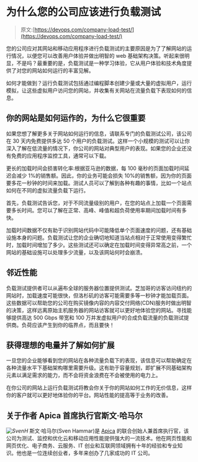 # 为什么您的公司应该进行负载测试

> 原文:[https://devops.com/company-load-test/](https://devops.com/company-load-test/)

您的公司应对其网站和移动应用程序进行负载测试的主要原因是为了了解网站的运行情况，以便您可以改善用户体验并做出明智的 web 基础架构决策。听起来很明显，不是吗？最重要的是，负载测试是一种学习体验，它从用户体验和技术角度提供了对您的网站如何运行的丰富见解。

如何才能做到？运行负载测试包括通过编程脚本创建少量或大量的虚拟用户，运行模拟，让这些虚拟用户访问您的网站，并收集有关网站在流量负载下表现如何的信息。

## 你的网站是如何运作的，为什么它很重要

如果您想了解更多关于网站如何运行的信息，请联系专门的负载测试公司，该公司在 30 天内免费提供多达 50 个用户的负载测试。这样一个小规模的测试可以让你深入了解在低流量的情况下，你公司的网站对典型用户的表现。如果您的企业还没有免费的应用程序监控工具，通常可以下载。

更长的加载时间会损害转化率:根据亚马逊的数据，每 100 毫秒的页面加载时间延迟会减少 1%的销售额。因此，你的业务可能会损失 10%的销售额，因为你的页面要多花一秒钟的时间来加载。测试人员可以了解到各种有趣的事情，比如一个站点如何在不同的虚拟流量负载下运行。

首先，负载测试告诉您，对于不同流量级别的用户，在您的站点上加载一个页面需要多长时间。您可以了解在正常、高峰、峰值和超负荷使用率期间加载时间有多快。

加载时间数据不仅有助于识别网站代码中可能降低单个页面速度的问题，还有基础设施本身的问题。负载测试让您的企业确切地知道当站点相对于正常使用变得繁忙时，加载时间增加了多少。这些测试还可以确定在加载时间变得异常高之前，一个网站的基础设施可以处理多少流量，以及该网站何时会崩溃。

## 邻近性能

负载测试提供者可以从遍布全球的服务器位置提供测试。芝加哥的访客访问纽约的网站时，加载速度可能很快，但洛杉矶的访客可能需要多等一秒钟才能加载页面。这些数据可以帮助您的公司在购买镜像内容的内容交付网络(CDN)服务时做出明智的决策，这样远离原始主机服务器的网站访客就可以更好地体验您的网站。寻找能够提供高达 500 Gbps 带宽和 100 万并发虚拟用户的合成负载流量的负载测试提供商。负荷应该产生到你的临界点，而且要快！

## 获得理想的电量并了解如何扩展

一旦您的企业能够看到您的网站在各种流量负载下的表现，该信息可以帮助确定在各种流量水平下基础架构哪里需要升级。这有助于容量规划，即扩展不同基础架构元素以满足需求的能力，而不会将资金浪费在不会被使用的电力上。

在你公司的网站上运行负载测试将教会你关于你的网站如何工作的无价信息，这样你的客户就可以更好地体验你的平台。网站性能的提高等于业务的改善。

## 关于作者 Apica 首席执行官斯文·哈马尔

*![SvenH](../Images/e04ab59ada99d06ba59685680f4c9e64.png)* 斯文·哈马尔(Sven Hammar)是 [Apica](https://www.apicasystem.com/) 的联合创始人兼首席执行官，该公司为测试、监控和优化云和移动应用性能提供强大的一流技术。他在网页性能和网页优化、电子商务、云服务、IT 创业和互联网领域拥有十年的经验和专业知识。他也是一位连续创业者，多年来创办了几家成功的 IT 公司。